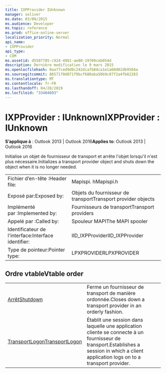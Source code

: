 ```yaml
---
title: IXPProvider IUnknown
manager: soliver
ms.date: 03/09/2015
ms.audience: Developer
ms.topic: reference
ms.prod: office-online-server
localization_priority: Normal
api_name:
- IXPProvider
api_type:
- COM
ms.assetid: d5507785-c924-4981-ae80-19709ceb054d
description: Dernière modification le 9 mars 2015
ms.openlocfilehash: 0aa77ced9d0c242dcafb84ca1e1a60d02db9504a
ms.sourcegitcommit: 8657170d071f9bcf680aba50b9c07f2a4fb82283
ms.translationtype: MT
ms.contentlocale: fr-FR
ms.lasthandoff: 04/28/2019
ms.locfileid: "33404693"
---
```

# <a name="ixpprovider--iunknown"></a><span data-ttu-id="30f1a-103">IXPProvider : IUnknown</span><span class="sxs-lookup"><span data-stu-id="30f1a-103">IXPProvider : IUnknown</span></span>

  
  
<span data-ttu-id="30f1a-104">**S’applique à** : Outlook 2013 | Outlook 2016</span><span class="sxs-lookup"><span data-stu-id="30f1a-104">**Applies to**: Outlook 2013 | Outlook 2016</span></span> 
  
<span data-ttu-id="30f1a-105">Initialise un objet de fournisseur de transport et arrête l'objet lorsqu'il n'est plus nécessaire.</span><span class="sxs-lookup"><span data-stu-id="30f1a-105">Initializes a transport provider object and shuts down the object when it is no longer needed.</span></span>
  
|||
|:-----|:-----|
|<span data-ttu-id="30f1a-106">Fichier d’en-tête :</span><span class="sxs-lookup"><span data-stu-id="30f1a-106">Header file:</span></span>  <br/> |<span data-ttu-id="30f1a-107">Mapispi. h</span><span class="sxs-lookup"><span data-stu-id="30f1a-107">Mapispi.h</span></span>  <br/> |
|<span data-ttu-id="30f1a-108">Exposé par:</span><span class="sxs-lookup"><span data-stu-id="30f1a-108">Exposed by:</span></span>  <br/> |<span data-ttu-id="30f1a-109">Objets du fournisseur de transport</span><span class="sxs-lookup"><span data-stu-id="30f1a-109">Transport provider objects</span></span>  <br/> |
|<span data-ttu-id="30f1a-110">Implémenté par :</span><span class="sxs-lookup"><span data-stu-id="30f1a-110">Implemented by:</span></span>  <br/> |<span data-ttu-id="30f1a-111">Fournisseurs de transport</span><span class="sxs-lookup"><span data-stu-id="30f1a-111">Transport providers</span></span>  <br/> |
|<span data-ttu-id="30f1a-112">Appelé par :</span><span class="sxs-lookup"><span data-stu-id="30f1a-112">Called by:</span></span>  <br/> |<span data-ttu-id="30f1a-113">Spouleur MAPI</span><span class="sxs-lookup"><span data-stu-id="30f1a-113">The MAPI spooler</span></span>  <br/> |
|<span data-ttu-id="30f1a-114">Identificateur de l'interface:</span><span class="sxs-lookup"><span data-stu-id="30f1a-114">Interface identifier:</span></span>  <br/> |<span data-ttu-id="30f1a-115">IID_IXPProvider</span><span class="sxs-lookup"><span data-stu-id="30f1a-115">IID_IXPProvider</span></span>  <br/> |
|<span data-ttu-id="30f1a-116">Type de pointeur:</span><span class="sxs-lookup"><span data-stu-id="30f1a-116">Pointer type:</span></span>  <br/> |<span data-ttu-id="30f1a-117">LPXPROVIDER</span><span class="sxs-lookup"><span data-stu-id="30f1a-117">LPXPROVIDER</span></span>  <br/> |
   
## <a name="vtable-order"></a><span data-ttu-id="30f1a-118">Ordre vtable</span><span class="sxs-lookup"><span data-stu-id="30f1a-118">Vtable order</span></span>

|||
|:-----|:-----|
|[<span data-ttu-id="30f1a-119">Arrêt</span><span class="sxs-lookup"><span data-stu-id="30f1a-119">Shutdown</span></span>](ixpprovider-shutdown.md) <br/> |<span data-ttu-id="30f1a-120">Ferme un fournisseur de transport de manière ordonnée.</span><span class="sxs-lookup"><span data-stu-id="30f1a-120">Closes down a transport provider in an orderly fashion.</span></span>  <br/> |
|[<span data-ttu-id="30f1a-121">TransportLogon</span><span class="sxs-lookup"><span data-stu-id="30f1a-121">TransportLogon</span></span>](ixpprovider-transportlogon.md) <br/> |<span data-ttu-id="30f1a-122">Établit une session dans laquelle une application cliente se connecte à un fournisseur de transport.</span><span class="sxs-lookup"><span data-stu-id="30f1a-122">Establishes a session in which a client application logs on to a transport provider.</span></span>  <br/> |
   

